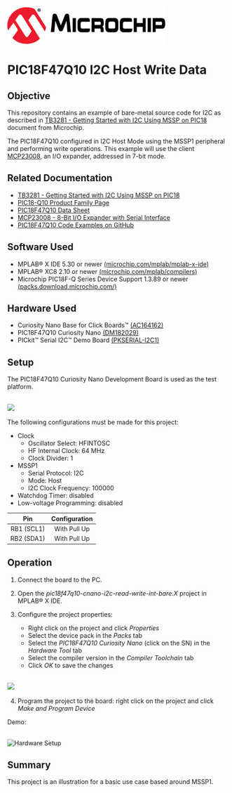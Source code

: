 [![MCHP](images/microchip.png)](https://www.microchip.com)

# PIC18F47Q10 I2C Host Write Data

## Objective
This repository contains an example of bare-metal source code for I2C as described in [TB3281 - Getting Started with I2C Using MSSP on PIC18](http://ww1.microchip.com/downloads/en/Appnotes/Getting_Started_With_I2C_Using_MSSP_on%20PIC18_90003281A.pdf) document from Microchip.

The PIC18F47Q10 configured in I2C Host Mode using the MSSP1 peripheral and performing write operations. This example will use the client [MCP23008](https://ww1.microchip.com/downloads/en/DeviceDoc/21919e.pdf), an I/O expander, addressed in 7-bit mode.

## Related Documentation
- [TB3281 - Getting Started with I2C Using MSSP on PIC18](http://ww1.microchip.com/downloads/en/Appnotes/Getting_Started_With_I2C_Using_MSSP_on%20PIC18_90003281A.pdf)
- [PIC18-Q10 Product Family Page](https://www.microchip.com/design-centers/8-bit/pic-mcus/device-selection/pic18f-q10-product-family)
- [PIC18F47Q10 Data Sheet](http://ww1.microchip.com/downloads/en/DeviceDoc/40002043D.pdf)
- [MCP23008 - 8-Bit I/O Expander with Serial Interface](https://ww1.microchip.com/downloads/en/DeviceDoc/21919e.pdf)
- [PIC18F47Q10 Code Examples on GitHub](https://github.com/microchip-pic-avr-examples?q=pic18f47q10-cnano&type=&language=)

## Software Used
- MPLAB® X IDE 5.30 or newer [(microchip.com/mplab/mplab-x-ide)](http://www.microchip.com/mplab/mplab-x-ide)
- MPLAB® XC8 2.10 or newer [(microchip.com/mplab/compilers)](http://www.microchip.com/mplab/compilers)
- Microchip PIC18F-Q Series Device Support 1.3.89 or newer [(packs.download.microchip.com/)](https://packs.download.microchip.com/)

## Hardware Used

- Curiosity Nano Base for Click Boards™ [(AC164162)](https://www.microchip.com/Developmenttools/ProductDetails/AC164162)
- PIC18F47Q10 Curiosity Nano [(DM182029)](https://www.microchip.com/Developmenttools/ProductDetails/DM182029)
- PICkit™ Serial I2C™ Demo Board [(PKSERIAL-I2C1)](https://www.microchip.com/DevelopmentTools/ProductDetails/PKSERIAL-I2C1)

## Setup
The PIC18F47Q10 Curiosity Nano Development Board is used as the test platform.

<br><img src="images/PIC18F47Q10_CNANO.png" width="600">

The following configurations must be made for this project:
- Clock
	- Oscillator Select: HFINTOSC
	- HF Internal Clock: 64 MHz
	- Clock Divider: 1
- MSSP1
	- Serial Protocol: I2C
    - Mode: Host
    - I2C Clock Frequency: 100000
- Watchdog Timer: disabled
- Low-voltage Programming: disabled

|Pin           | Configuration      |
| :----------: | :----------------: |
|RB1 (SCL1)    | With Pull Up       |
|RB2 (SDA1)    | With Pull Up       |

## Operation
1. Connect the board to the PC.

2. Open the *pic18f47q10-cnano-i2c-read-write-int-bare.X* project in MPLAB® X IDE.

3. Configure the project properties:
    - Right click on the project and click *Properties*
    - Select the device pack in the *Packs* tab
    - Select the *PIC18F47Q10 Curiosity Nano* (click on the SN) in the *Hardware Tool* tab
    - Select the compiler version in the *Compiler Toolchain* tab
    - Click *OK* to save the changes
    
<br><img src="images/properties.png" width="600">

4. Program the project to the board: right click on the project and click *Make and Program Device*

Demo:

</br><img src="images/write.gif" width="600px" alt="Hardware Setup"/>

## Summary
This project is an illustration for a basic use case based around MSSP1.